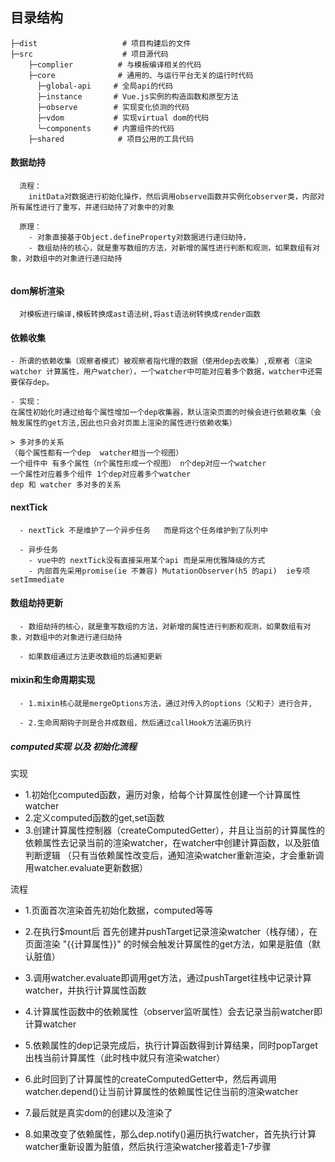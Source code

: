 ## 目录结构
```
├─dist                   # 项目构建后的文件
├─src                    # 项目源代码
    ├─complier          # 与模板编译相关的代码
    ├─core              # 通用的、与运行平台无关的运行时代码
      ├─global-api     # 全局api的代码
      ├─instance       # Vue.js实例的构造函数和原型方法
      ├─observe        # 实现变化侦测的代码
      ├─vdom           # 实现virtual dom的代码
      └─components     # 内置组件的代码
    ├─shared            # 项目公用的工具代码
```

#### 数据劫持
```
  流程：
    initData对数据进行初始化操作，然后调用observe函数并实例化observer类，内部对所有属性进行了重写，并递归劫持了对象中的对象

  原理：
    - 对象直接基于Object.defineProperty对数据进行递归劫持，
    - 数组劫持的核心，就是重写数组的方法，对新增的属性进行判断和观测，如果数组有对象，对数组中的对象进行递归劫持
    
```

#### dom解析渲染
```
  对模板进行编译,模板转换成ast语法树,将ast语法树转换成render函数
```

#### 依赖收集
```
- 所谓的依赖收集（观察者模式）被观察者指代理的数据（使用dep去收集）,观察者（渲染watcher 计算属性，用户watcher），一个watcher中可能对应着多个数据，watcher中还需要保存dep。

- 实现：
在属性初始化时通过给每个属性增加一个dep收集器，默认渲染页面的时候会进行依赖收集（会触发属性的get方法,因此也只会对页面上渲染的属性进行依赖收集）

> 多对多的关系
（每个属性都有一个dep  watcher相当一个视图）
一个组件中 有多个属性（n个属性形成一个视图） n个dep对应一个watcher
一个属性对应着多个组件 1个dep对应着多个watcher 
dep 和 watcher 多对多的关系
```

#### nextTick
```
  - nextTick 不是维护了一个异步任务   而是将这个任务维护到了队列中

  - 异步任务
    - vue中的 nextTick没有直接采用某个api 而是采用优雅降级的方式
    - 内部首先采用promise(ie 不兼容) MutationObserver(h5 的api)  ie专项 setImmediate
```

#### 数组劫持更新
```
  - 数组劫持的核心，就是重写数组的方法，对新增的属性进行判断和观测，如果数组有对象，对数组中的对象进行递归劫持

  - 如果数组通过方法更改数组的后通知更新
```

#### mixin和生命周期实现
```
  - 1.mixin核心就是mergeOptions方法，通过对传入的options（父和子）进行合并,

  - 2.生命周期钩子则是合并成数组，然后通过callHook方法遍历执行
```

##### computed实现 以及 初始化流程
实现
  - 1.初始化computed函数，遍历对象，给每个计算属性创建一个计算属性watcher
  - 2.定义computed函数的get,set函数
  - 3.创建计算属性控制器（createComputedGetter），并且让当前的计算属性的依赖属性去记录当前的渲染watcher，在watcher中创建计算函数，以及脏值判断逻辑
  （只有当依赖属性改变后，通知渲染watcher重新渲染，才会重新调用watcher.evaluate更新数据）

流程
  - 1.页面首次渲染首先初始化数据，computed等等
  - 2.在执行$mount后 首先创建并pushTarget记录渲染watcher（栈存储），在页面渲染 "{{计算属性}}" 的时候会触发计算属性的get方法，如果是脏值（默认脏值）
  - 3.调用watcher.evaluate即调用get方法，通过pushTarget往栈中记录计算watcher，并执行计算属性函数
  - 4.计算属性函数中的依赖属性（observer监听属性）会去记录当前watcher即计算watcher
  - 5.依赖属性的dep记录完成后，执行计算函数得到计算结果，同时popTarget出栈当前计算属性（此时栈中就只有渲染watcher）
  - 6.此时回到了计算属性的createComputedGetter中，然后再调用watcher.depend()让当前计算属性的依赖属性记住当前的渲染watcher
  - 7.最后就是真实dom的创建以及渲染了

  - 8.如果改变了依赖属性，那么dep.notify()遍历执行watcher，首先执行计算watcher重新设置为脏值，然后执行渲染watcher接着走1-7步骤
